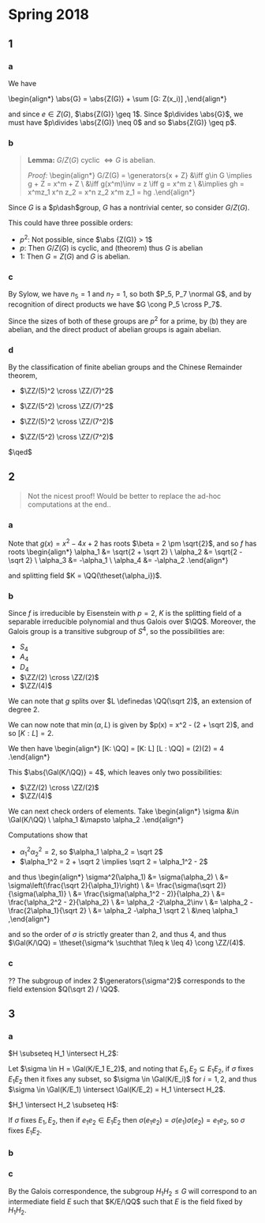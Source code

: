 # Spring 2018

## 1

### a
We have

\begin{align*}
\abs{G} = \abs{Z(G)} + \sum [G: Z(x_i)]
,\end{align*}

and since $e \in Z(G)$, $\abs{Z(G)} \geq 1$.
Since $p\divides \abs{G}$, we must have $p\divides \abs{Z(G)} \neq 0$ and so $\abs{Z(G)} \geq p$.

### b

> **Lemma:** 
> $G/Z(G)$ cyclic $\iff G$ is abelian.
>
> *Proof:*
\begin{align*}
G/Z(G) = \generators{x + Z} 
&\iff g\in G \implies g + Z = x^m + Z \\
&\iff g(x^m)\inv = z \iff g = x^m z \\
&\implies gh = x^mz_1 x^n z_2 = x^n z_2 x^m z_1 = hg
.\end{align*}

Since $G$ is a $p\dash$group, $G$ has a nontrivial center, so consider $G/Z(G)$. 

This could have three possible orders:

- $p^2$: Not possible, since $\abs {Z(G)} > 1$
- $p$: Then $G/Z(G)$ is cyclic, and (theorem) thus $G$ is abelian
- $1$: Then $G = Z(G)$ and $G$ is abelian.

### c

By Sylow, we have $n_5 = 1$ and $n_7=1$, so both $P_5, P_7 \normal G$, and by recognition of direct products we have $G \cong P_5 \cross P_7$.

Since the sizes of both of these groups are $p^2$ for a prime, by (b) they are abelian, and the direct product of abelian groups is again abelian.

### d

By the classification of finite abelian groups and the Chinese Remainder theorem,

- $\ZZ/(5)^2 \cross \ZZ/(7)^2$

- $\ZZ/(5^2) \cross \ZZ/(7)^2$

- $\ZZ/(5)^2 \cross \ZZ/(7^2)$

- $\ZZ/(5^2) \cross \ZZ/(7^2)$

$\qed$

## 2

> Not the nicest proof! Would be better to replace the ad-hoc computations at the end..

### a

Note that $g(x) = x^2 - 4x + 2$ has roots $\beta = 2 \pm \sqrt{2}$, and so $f$ has roots 
\begin{align*}
\alpha_1 &= \sqrt{2 + \sqrt 2} \\
\alpha_2 &= \sqrt{2 - \sqrt 2} \\
\alpha_3 &= -\alpha_1 \\
\alpha_4 &= -\alpha_2
.\end{align*}

and splitting field $K = \QQ(\theset{\alpha_i})$.

### b

Since $f$ is irreducible by Eisenstein with $p=2$, $K$ is the splitting field of a separable irreducible polynomial and thus Galois over $\QQ$.
Moreover, the Galois group is a transitive subgroup of $S^4$, so the possibilities are:

- $S_4$
- $A_4$
- $D_4$
- $\ZZ/(2) \cross \ZZ/(2)$
- $\ZZ/(4)$

We can note that $g$ splits over $L \definedas \QQ(\sqrt 2)$, an extension of degree 2.

We can now note that $\min(\alpha, L)$ is given by $p(x) = x^2 - (2 + \sqrt 2)$, and so $[K: L] = 2$.

We then have
\begin{align*}
[K: \QQ] = [K: L] [L : \QQ] = (2)(2) = 4
.\end{align*}

This $\abs{\Gal(K/\QQ)} = 4$, which leaves only two possibilities:

- $\ZZ/(2) \cross \ZZ/(2)$
- $\ZZ/(4)$

We can next check orders of elements.
Take
\begin{align*}
\sigma &\in \Gal(K/\QQ) \\
\alpha_1 &\mapsto \alpha_2
.\end{align*}


Computations show that 

- $\alpha_1^2 \alpha_2^2 = 2$, so $\alpha_1 \alpha_2 = \sqrt 2$
- $\alpha_1^2 = 2 + \sqrt 2 \implies \sqrt 2 = \alpha_1^2 - 2$

and thus
\begin{align*}
\sigma^2(\alpha_1) &= \sigma(\alpha_2) \\
&= \sigma\left(\frac{\sqrt 2}{\alpha_1}\right) \\
&= \frac{\sigma(\sqrt 2)}{\sigma(\alpha_1)} \\
&= \frac{\sigma(\alpha_1^2 - 2)}{\alpha_2} \\
&= \frac{\alpha_2^2 - 2}{\alpha_2} \\
&= \alpha_2 -2\alpha_2\inv \\
&= \alpha_2 - \frac{2\alpha_1}{\sqrt 2} \\
&= \alpha_2 -\alpha_1 \sqrt 2 \\
&\neq \alpha_1
,\end{align*}

and so the order of $\sigma$ is strictly greater than 2, and thus 4, and thus $\Gal(K/\QQ) = \theset{\sigma^k \suchthat 1\leq k \leq 4} \cong \ZZ/(4)$.

### c


?? The subgroup of index 2 $\generators{\sigma^2}$ corresponds to the field extension $Q(\sqrt 2) / \QQ$.

## 3

### a

$H \subseteq H_1 \intersect H_2$:

Let $\sigma \in H = \Gal(K/E_1 E_2)$, and noting that $E_1, E_2 \subseteq E_1E_2$, if $\sigma$ fixes $E_1 E_2$ then it fixes any subset, so $\sigma \in \Gal(K/E_i)$ for $i=1,2$, and thus $\sigma \in \Gal(K/E_1) \intersect \Gal(K/E_2) = H_1 \intersect H_2$.


$H_1 \intersect H_2 \subseteq H$:

If $\sigma$ fixes $E_1, E_2$, then if $e_1 e_2 \in E_1 E_2$ then $\sigma(e_1 e_2) = \sigma(e_1) \sigma(e_2) = e_1 e_2$, so $\sigma$ fixes $E_1 E_2$.

### b


### c

By the Galois correspondence, the subgroup $H_1H_2 \leq G$ will correspond to an intermediate field $E$ such that $K/E/\QQ$ such that $E$ is the field fixed by $H_1 H_2$.

